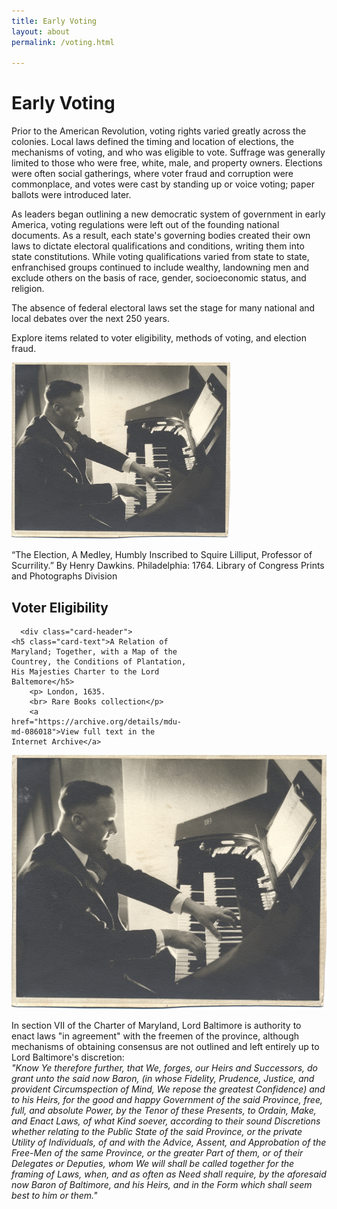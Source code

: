 ```yaml
---
title: Early Voting
layout: about
permalink: /voting.html

---
```

# Early Voting

Prior to the American Revolution, voting rights varied greatly across the colonies. Local laws defined the timing and location of elections, the mechanisms of voting, and who was eligible to vote. Suffrage was generally limited to those who were free, white, male, and property owners. Elections were often social gatherings, where voter fraud and corruption were commonplace, and votes were cast by standing up or voice voting; paper ballots were introduced later.

As leaders began outlining a new democratic system of government in early America, voting regulations were left out of the founding national documents. As a result, each state's governing bodies created their own laws to dictate electoral qualifications and conditions, writing them into state constitutions. While voting qualifications varied from state to state, enfranchised groups continued to include wealthy, landowning men and exclude others on the basis of race, gender, socioeconomic status, and religion.

The absence of federal electoral laws set the stage for many national and local debates over the next 250 years.

Explore items related to voter eligibility, methods of voting, and election fraud. 


<img src="objects/mg101_b6_photographs_01.jpg" alt="piano" width="350"/>

“The Election, A Medley, Humbly Inscribed to Squire Lilliput, Professor of Scurrility.”
By Henry Dawkins. Philadelphia: 1764. Library of Congress Prints and Photographs Division


## Voter Eligibility

<div class="card" style="width: 18rem;">
  
      <div class="card-header">
    <h5 class="card-text">A Relation of Maryland; Together, with a Map of the Countrey, the Conditions of Plantation, His Majesties Charter to the Lord Baltemore</h5>
        <p> London, 1635.
        <br> Rare Books collection</p>
        <a href="https://archive.org/details/mdu-md-086018">View full text in the Internet Archive</a>
  </div>
  <img src="objects/mg101_b6_photographs_01.jpg" class="card-img-top" alt="piano">
  <div class="card-body">
    <p class="card-text"> In section VII of the Charter of Maryland, Lord Baltimore is authority to enact laws "in agreement" with the freemen of the province, although mechanisms of obtaining consensus are not outlined and left entirely up to Lord Baltimore's discretion: <br>
<i>
"Know Ye therefore further, that We, forges, our Heirs and Successors, do grant unto the said now Baron, (in whose Fidelity, Prudence, Justice, and provident Circumspection of Mind, We repose the greatest Confidence) and to his Heirs, for the good and happy Government of the said Province, free, full, and absolute Power, by the Tenor of these Presents, to Ordain, Make, and Enact Laws, of what Kind soever, according to their sound Discretions whether relating to the Public State of the said Province, or the private Utility of Individuals, of and with the Advice, Assent, and Approbation of the Free-Men of the same Province, or the greater Part of them, or of their Delegates or Deputies, whom We will shall be called together for the framing of Laws, when, and as often as Need shall require, by the aforesaid now Baron of Baltimore, and his Heirs, and in the Form which shall seem best to him or them." </i> </p>
</div>
